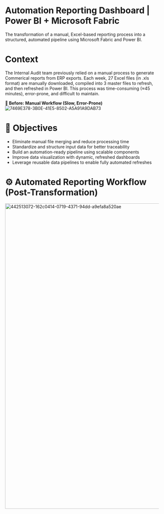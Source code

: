 # Automation Reporting Dashboard | Power BI + Microsoft Fabric
The transformation of a manual, Excel-based reporting process into a structured, automated pipeline using Microsoft Fabric and Power BI.

# Context
The Internal Audit team previously relied on a manual process to generate Commerical reports from ERP exports. Each week, 27 Excel files (in .xls format) are manually downloaded, compiled into 3 master files to refresh, and then refreshed in Power BI. This process was time-consuming (≈45 minutes), error-prone, and difficult to maintain.

**🔄 Before: Manual Workflow (Slow, Error-Prone)**
![7469E378-3B0E-41E5-8502-A5A91A9DAB73](https://github.com/user-attachments/assets/1929ff96-6d3f-4c82-949a-f1ecf32f8c80)

# 🎯 Objectives
- Eliminate manual file merging and reduce processing time
- Standardize and structure input data for better traceability
- Build an automation-ready pipeline using scalable components
- Improve data visualization with dynamic, refreshed dashboards
- Leverage reusable data pipelines to enable fully automated refreshes

# ⚙️ Automated Reporting Workflow (Post-Transformation)
<img width="1000" alt="442513072-162c0414-0719-4371-94dd-a9efa8a520ae" src="https://github.com/user-attachments/assets/cda81d71-9c68-4e31-b3f5-d051742751f7" />



